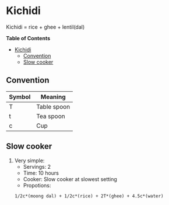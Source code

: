 # Kichidi
Kichidi = rice + ghee + lentil(dal)
<!-- markdown-toc start - Don't edit this section. Run M-x markdown-toc-refresh-toc -->
**Table of Contents**

- [Kichidi](#kichidi)
    - [Convention](#convention)
    - [Slow cooker](#slow-cooker)

<!-- markdown-toc end -->
## Convention
| Symbol | Meaning     |
|--------|-------------|
| T      | Table spoon |
| t      | Tea spoon   |
| c      | Cup         |
## Slow cooker
1. Very simple:
   + Servings: 2
   + Time: 10 hours
   + Cooker: Slow cooker at slowest setting
   + Propotions:
   ```
   1/2c*(moong dal) + 1/2c*(rice) + 2T*(ghee) + 4.5c*(water) 
   ```
